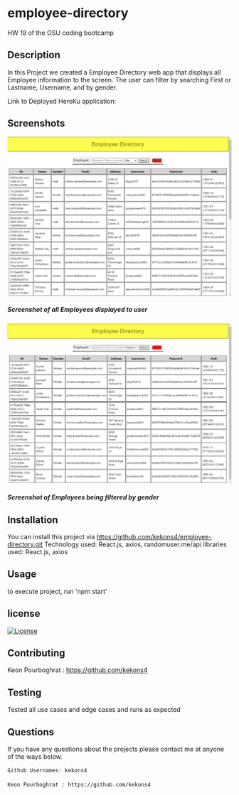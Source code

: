 # employee-directory
HW 19 of the OSU coding bootcamp

## Description

In this Project we created a Employee Directory web app that displays all Employee information
to the screen. The user can filter by searching First or Lastname, Username, and by gender.

Link to Deployed HeroKu application: 

## Screenshots

![Screenshot_one](/assets/screenshot_one.png)
##### Screenshot of all Employees displayed to user

![Screenshot_two](/assets/screenshot_two.PNG)
##### Screenshot of Employees being filtered by gender

## Installation

You can install this project via https://github.com/kekons4/employee-directory.git
Technology used: React.js, axios, randomuser.me/api
libraries used: React.js, axios

## Usage

to execute project, run 'npm start'

## license

[![License](https://img.shields.io/badge/License-MIT-blue.svg)](https://opensource.org/licenses/MIT)

## Contributing

Keon Pourboghrat : https://github.com/kekons4


## Testing

Tested all use cases and edge cases and runs as expected

## Questions

If you have any questions about the projects please contact me at anyone of the ways below.

    Github Usernames: kekons4

    Keon Pourboghrat : https://github.com/kekons4